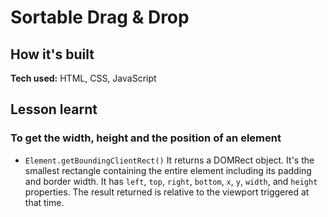 # Sortable Drag & Drop

<!-- [![Netlify Status](https://api.netlify.com/api/v1/badges/8dd3688a-8f84-4c53-8702-a2cd7fcbe574/deploy-status)]() -->

## How it's built
**Tech used:** HTML, CSS, JavaScript

## Lesson learnt

### To get the width, height and the position of an element
-  `Element.getBoundingClientRect()` 
It returns a DOMRect object. It's the smallest rectangle containing the entire element including its padding and border width. It has `left`, `top`, `right`, `bottom`, `x`, `y`, `width`, and `height` properties. The result returned is relative to the viewport triggered at that time.